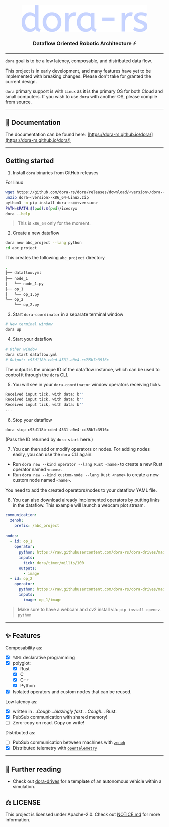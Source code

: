 <p align="center">
    <img src="./docs/src/logo.svg" width="400">
</p>

<h3 align="center">
Dataflow Oriented Robotic Architecture ⚡
</h3>

---

`dora` goal is to be a low latency, composable, and distributed data flow.

This project is in early development, and many features have yet to be implemented with breaking changes. Please don't take for granted the current design.

`dora` primary support is with `Linux` as it is the primary OS for both Cloud and small computers. If you wish to use `dora` with another OS, please compile from source.

---
## 📖 Documentation

The documentation can be found here: [https://dora-rs.github.io/dora/](https://dora-rs.github.io/dora/) 

---

## Getting started


1. Install `dora` binaries from GitHub releases

For linux
```bash
wget https://github.com/dora-rs/dora/releases/download/<version>/dora-<version>-x86_64-Linux.zip
unzip dora-<version>-x86_64-Linux.zip
python3 -m pip install dora-rs==<version>
PATH=$PATH:$(pwd):$(pwd)/iceoryx
dora --help
```

> This is `x86_64` only for the moment.

2. Create a new dataflow

```bash
dora new abc_project --lang python
cd abc_project
```

This creates the following `abc_project` directory
```bash
.
├── dataflow.yml
├── node_1
│   └── node_1.py
├── op_1
│   └── op_1.py
└── op_2
    └── op_2.py
```

3. Start `dora-coordinator` in a separate terminal window
```bash
# New terminal window
dora up 
```

4. Start your dataflow
```bash
# Other window
dora start dataflow.yml
# Output: c95d118b-cded-4531-a0e4-cd85b7c3916c
```
The output is the unique ID of the dataflow instance, which can be used to control it through the `dora` CLI.

5. You will see in your `dora-coordinator` window operators receiving ticks.
```bash
Received input tick, with data: b''
Received input tick, with data: b''
Received input tick, with data: b''
...
```

6. Stop your dataflow
```bash
dora stop c95d118b-cded-4531-a0e4-cd85b7c3916c
```
(Pass the ID returned by `dora start` here.)

7. You can then add or modify operators or nodes. For adding nodes easily, you can use the `dora` CLI again:

- Run `dora new --kind operator --lang Rust <name>` to create a new Rust operator named `<name>`.
- Run `dora new --kind custom-node --lang Rust <name>` to create a new custom node named `<name>`.

You need to add the created operators/nodes to your dataflow YAML file.

8. You can also download already implemented operators by putting links in the dataflow. This example will launch a webcam plot stream. 

```yaml
communication:
  zenoh:
    prefix: /abc_project

nodes:
  - id: op_1
    operator:
      python: https://raw.githubusercontent.com/dora-rs/dora-drives/main/operators/webcam_op.py
      inputs:
        tick: dora/timer/millis/100
      outputs:
        - image
  - id: op_2
    operator:
      python: https://raw.githubusercontent.com/dora-rs/dora-drives/main/physicals/plot.py
      inputs:
        image: op_1/image 
```
> Make sure to have a webcam and cv2 install via: `pip install opencv-python`
---

## ✨ Features

Composability as:
- [x] `YAML` declarative programming
- [x] polyglot:
  - [x] Rust
  - [x] C
  - [x] C++
  - [x] Python
- [x] Isolated operators and custom nodes that can be reused.

Low latency as:
- [x] written in  <i>...Cough...blazingly fast ...Cough...</i> Rust.
- [x] PubSub communication with shared memory!
- [ ] Zero-copy on read. Copy on write!

Distributed as:
- [ ] PubSub communication between machines with [`zenoh`](https://github.com/eclipse-zenoh/zenoh)
- [x] Distributed telemetry with [`opentelemetry`](https://github.com/open-telemetry/opentelemetry-rust)

---


## 🏁 Further reading

- Check out [dora-drives](https://github.com/dora-rs/dora-drives) for a template of an autonomous vehicle within a simulation.


## ⚖️ LICENSE 

This project is licensed under Apache-2.0. Check out [NOTICE.md](NOTICE.md) for more information.
